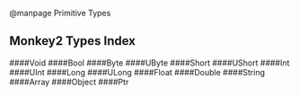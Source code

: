 @manpage Primitive Types

Monkey2 Types Index
--

####Void
####Bool
####Byte
####UByte
####Short
####UShort
####Int
####UInt
####Long
####ULong
####Float
####Double
####String
####Array
####Object
####Ptr

